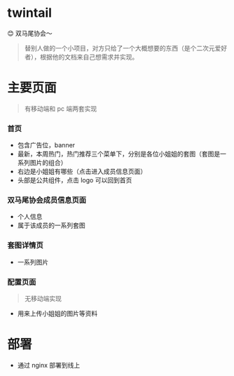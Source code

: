 # twintail

😊 双马尾协会～

> 替别人做的一个小项目，对方只给了一个大概想要的东西（是个二次元爱好者），根据他的文档来自己想需求并实现。

# 主要页面

> 有移动端和 pc 端两套实现

### 首页

- 包含广告位，banner
- 最新，本周热门，热门推荐三个菜单下，分别是各位小姐姐的套图（套图是一系列图片的组合）
- 右边是小姐姐有哪些（点击进入成员信息页面）
- 头部是公共组件，点击 logo 可以回到首页

### 双马尾协会成员信息页面

- 个人信息
- 属于该成员的一系列套图

### 套图详情页

- 一系列图片

### 配置页面

> 无移动端实现

- 用来上传小姐姐的图片等资料

# 部署

- 通过 nginx 部署到线上
